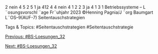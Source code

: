 2 nein 4 5 2 5
1 ja 412 4
4 nein 4 1 2 2
3 ja 4 1 3 1
Betriebssysteme – L ¨osungsvorschl ¨age Fr¨uhjahr 2023 ©Henning Pagnia/J ¨org Baumgart L¨OS–9(AUF-7) Seitentauschstrategien

   Tags & Topics:
   #Seitentauschstrategien
   #Seitentauschstrategie

[Previous: #BS-Loesungen_32](BS-Loesungen_32.md)

[Next: #BS-Loesungen_32](BS-Loesungen_32.md)
